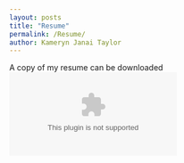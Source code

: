 ```yaml
---
layout: posts
title: "Resume"
permalink: /Resume/
author: Kameryn Janai Taylor
---
```


A copy of my resume can be downloaded ![here]({{site.url}}/_posts/Kameryn_Taylor_Resume-all.docx)

